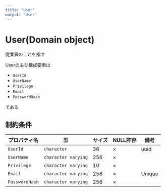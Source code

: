 ```yaml
---
title: "User"
output: "User"
---
```


# User(Domain object)
従業員のことを指す

Userの主な構成要素は
* `UserId`
* `UserName`
* `Privilege`
* `Email`
* `PasswordHash`

である

## 制約条件
| プロパティ名 | 型 | サイズ | NULL許容 | 備考 |
| -- | -- | -- | -- | -- |
| `UserId` | `character` | 36 | × | uuid |
| `UserName` | `character varying` | 256 | × |  |
| `Privilege` | `character varying` | 10 | × |  |
| `Email` | `character varying` | 256 | × | Unique |
| `PasswordHash` | `character varying` | 256 | × |  |